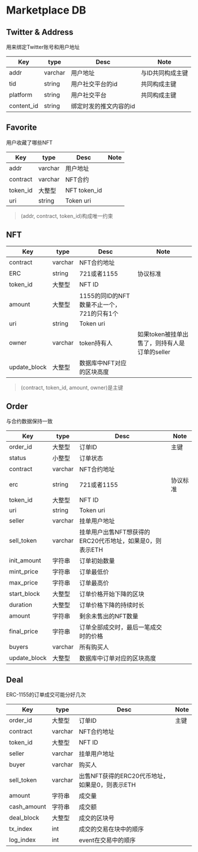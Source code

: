 # Marketplace DB

## Twitter & Address

用来绑定Twitter账号和用户地址

| Key | type |Desc | Note |
| --- | --- | --- | --- |
| addr | varchar | 用户地址 | 与ID共同构成主键 | 
| tid | string | 用户社交平台的id | 共同构成主键 |
| platform | string | 用户社交平台 | 共同构成主键 |
| content_id | string | 绑定时发的推文内容的id |  |

## Favorite

用户收藏了哪些NFT

| Key | type |Desc | Note |
| --- | --- | --- | --- |
| addr | varchar | 用户地址 | |
| contract | varchar | NFT合约 | |
| token_id | 大整型 | NFT token_id | |
| uri | string | Token uri |

> (addr, contract, token_id)构成唯一约束

## NFT

| Key | type |Desc | Note |
| --- | --- | --- | --- |
| contract | varchar | NFT合约地址 |  |
| ERC | string | 721或者1155 | 协议标准 |
| token_id | 大整型 | NFT ID ||
| amount | 大整型 | 1155的同ID的NFT数量不止一个，721的只有1个| |
| uri | string | Token uri |
| owner | varchar | token持有人 | 如果token被挂单出售了，则持有人是订单的seller |
| update_block | 大整型 | 数据库中NFT对应的区块高度 | |

> (contract, token_id, amount, owner)是主键

## Order

与合约数据保持一致

| Key | type |Desc | Note |
| --- | --- | --- | --- |
| order_id | 大整型 | 订单ID | 主键 |
| status | 小整型 | 订单状态 | |
| contract | varchar | NFT合约地址 | | 
| erc | string | 721或者1155 | 协议标准 |
| token_id | 大整型 | NFT ID ||
| uri | string | Token uri |
| seller | varchar | 挂单用户地址 | |
| sell_token | varchar | 挂单用户出售NFT想获得的ERC20代币地址，如果是0，则表示ETH | |
| init_amount | 字符串 | 订单初始数量 | |
| mint_price | 字符串 | 订单最低价 | |
| max_price | 字符串 | 订单最高价 | |
| start_block | 大整型 | 订单价格开始下降的区块 | |
| duration |  大整型 | 订单价格下降的持续时长 | |
| amount | 字符串 | 剩余未售出的NFT数量 | |
| final_price | 字符串 | 订单全部成交时，最后一笔成交时的价格 | |
| buyers | varchar | 所有购买人 | |
| update_block | 大整型 | 数据库中订单对应的区块高度 | |

## Deal

ERC-1155的订单成交可能分好几次

| Key | type |Desc | Note |
| --- | --- | --- | --- |
| order_id | 大整型 | 订单ID | 主键 |
| contract | varchar | NFT合约地址 | |
| token_id | 大整型 | NFT ID ||
| seller | varchar | 挂单用户地址 | |
| buyer | varchar | 购买人 | |
| sell_token | varchar | 出售NFT获得的ERC20代币地址，如果是0，则表示ETH | |
| amount | 字符串 | 成交量 | |
| cash_amount | 字符串 | 成交额 | |
| deal_block | 大整型 | 成交的区块号 | |
| tx_index | int | 成交的交易在块中的顺序 | |
| log_index | int | event在交易中的顺序 | |
